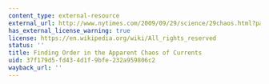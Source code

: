 ```yaml
---
content_type: external-resource
external_url: http://www.nytimes.com/2009/09/29/science/29chaos.html?pagewanted=all
has_external_license_warning: true
license: https://en.wikipedia.org/wiki/All_rights_reserved
status: ''
title: Finding Order in the Apparent Chaos of Currents
uid: 37f179d5-fd43-4d1f-9bfe-232a959806c2
wayback_url: ''
---
```

